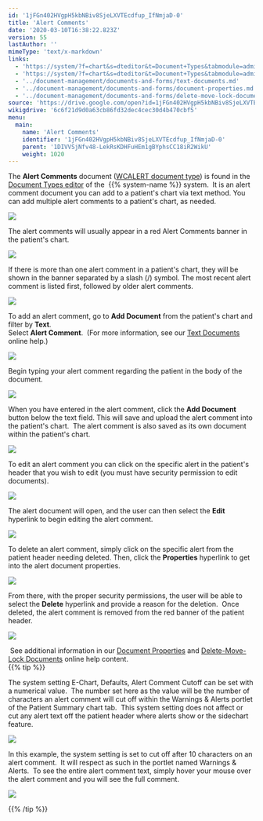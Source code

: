 ```yaml
---
id: '1jFGn402HVgpH5kbNBiv8SjeLXVTEcdfup_IfNmjaD-0'
title: 'Alert Comments'
date: '2020-03-10T16:38:22.823Z'
version: 55
lastAuthor: ''
mimeType: 'text/x-markdown'
links:
  - 'https://system/?f=chart&s=dteditor&t=Document+Types&tabmodule=admin&dtopp=dtview&dtsopp=dt_val&doc_type=WCALERT'
  - 'https://system/?f=chart&s=dteditor&t=Document+Types&tabmodule=admin&tabselect=Document+Types'
  - '../document-management/documents-and-forms/text-documents.md'
  - '../document-management/documents-and-forms/document-properties.md'
  - '../document-management/documents-and-forms/delete-move-lock-documents.md'
source: 'https://drive.google.com/open?id=1jFGn402HVgpH5kbNBiv8SjeLXVTEcdfup_IfNmjaD-0'
wikigdrive: '6c6f21d9d0a63cb86fd32dec4cec30d4b470cbf5'
menu:
  main:
    name: 'Alert Comments'
    identifier: '1jFGn402HVgpH5kbNBiv8SjeLXVTEcdfup_IfNmjaD-0'
    parent: '1DIVVSjNfv48-LekRsKDHFuHEm1gBYphsCC18iR2WikU'
    weight: 1020
---
```

The **Alert Comments** document ([WCALERT document type](https://system/?f=chart&s=dteditor&t=Document+Types&tabmodule=admin&dtopp=dtview&dtsopp=dt_val&doc_type=WCALERT)) is found in the [Document Types editor](https://system/?f=chart&s=dteditor&t=Document+Types&tabmodule=admin&tabselect=Document+Types) of the  {{% system-name %}} system.  It is an alert comment document you can add to a patient's chart via text method. You can add multiple alert comments to a patient's chart, as needed.

  
![](../alert-comments.assets/4ee9922b66a83eb55922ed7161fcc963.png)  


The alert comments will usually appear in a red Alert Comments banner in the patient's chart.

  
![](../alert-comments.assets/6066b1f84968e596d3ee8cc3e0f10446.png)  


If there is more than one alert comment in a patient's chart, they will be shown in the banner separated by a slash (/) symbol. The most recent alert comment is listed first, followed by older alert comments.

  
![](../alert-comments.assets/1450848810701dcca5627c963965dddb.png)  


To add an alert comment, go to **Add Document** from the patient's chart and filter by **Text**.  
Select **Alert Comment**.  (For more information, see our [Text Documents](../document-management/documents-and-forms/text-documents.md) online help.)

  
![](../alert-comments.assets/980b96ecdf487c728314032ca537dadd.png)  


Begin typing your alert comment regarding the patient in the body of the document.

  
![](../alert-comments.assets/8043424b89289f89d17738c6525b4ea2.png)  


When you have entered in the alert comment, click the **Add Document** button below the text field. This will save and upload the alert comment into the patient's chart.  The alert comment is also saved as its own document within the patient's chart.

  
![](../alert-comments.assets/334dd9703350ea2ad35c0479dde31ce7.png)  


To edit an alert comment you can click on the specific alert in the patient's header that you wish to edit (you must have security permission to edit documents).  
  
![](../alert-comments.assets/60f08dad68e7844fcbfbb2722086cc59.png)  


The alert document will open, and the user can then select the **Edit** hyperlink to begin editing the alert comment.  
  
![](../alert-comments.assets/80271a10303303fa8390fe3bf863dbf9.png)  


To delete an alert comment, simply click on the specific alert from the patient header needing deleted. Then, click the **Properties** hyperlink to get into the alert document properties.

  
![](../alert-comments.assets/21bd742399401ae7b3268648c6af1e4a.png)  


From there, with the proper security permissions, the user will be able to select the **Delete** hyperlink and provide a reason for the deletion.  Once deleted, the alert comment is removed from the red banner of the patient header.

  
![](../alert-comments.assets/8bd60e4e0eb4cf679c6bec2a1967b0c8.png)  


 See additional information in our [Document Properties](../document-management/documents-and-forms/document-properties.md) and [Delete-Move-Lock Documents](../document-management/documents-and-forms/delete-move-lock-documents.md) online help content.  
{{% tip %}}

The system setting E-Chart, Defaults, Alert Comment Cutoff can be set with a numerical value.  The number set here as the value will be the number of characters an alert comment will cut off within the Warnings & Alerts portlet of the Patient Summary chart tab.  This system setting does not affect or cut any alert text off the patient header where alerts show or the sidechart feature.

  
![](../alert-comments.assets/fbbc9105f3b5f825ad6e5a88e2ebe2d9.png)  


In this example, the system setting is set to cut off after 10 characters on an alert comment.  It will respect as such in the portlet named Warnings & Alerts.  To see the entire alert comment text, simply hover your mouse over the alert comment and you will see the full comment.

  
![](../alert-comments.assets/111ec2dc29aae1ee2325f2721bfc863b.png)  



{{% /tip %}}


